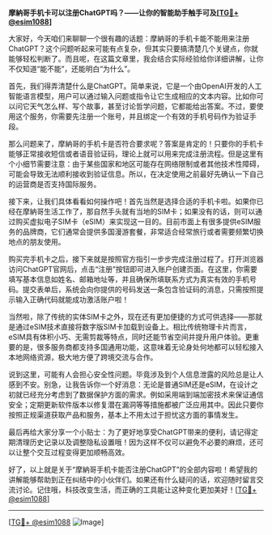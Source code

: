 **摩納哥手机卡可以注册ChatGPT吗？——让你的智能助手触手可及[[TG💪+ @esim1088](https://t.me/s/esim1088)]**

大家好，今天咱们来聊聊一个很有趣的话题：摩納哥的手机卡能不能用来注册ChatGPT？这个问题听起来可能有点复杂，但其实只要搞清楚几个关键点，你就能够轻松判断了。而且呢，在这篇文章里，我会结合实际经验给你详细讲解，让你不仅知道“能不能”，还能明白“为什么”。

首先，我们得弄清楚什么是ChatGPT。简单来说，它是一个由OpenAI开发的人工智能语言模型，用户可以通过输入问题或指令让它生成相应的文本内容。比如你可以问它天气怎么样、写个故事，甚至讨论哲学问题，它都能给出答案。不过，要使用这个服务，你需要先注册一个账号，并且绑定一个有效的手机号码作为验证手段。

那么问题来了，摩納哥的手机卡是否符合要求呢？答案是肯定的！只要你的手机卡能够正常接收短信或者语音验证码，理论上就可以用来完成注册流程。但是这里有个小细节需要注意：由于某些国家和地区可能存在网络限制或者其他技术性障碍，可能会导致无法顺利接收到验证信息。所以，在决定使用之前最好先确认一下自己的运营商是否支持国际服务。

接下来，让我们具体看看如何操作吧！首先当然是选择合适的手机卡啦。如果你已经在摩納哥生活工作了，那自然手头就有当地的SIM卡；如果没有的话，则可以通过购买虚拟电子SIM卡（eSIM）来实现这一目的。目前市面上有很多提供eSIM服务的品牌商，它们通常会提供多国漫游套餐，非常适合经常旅行或者需要频繁切换地点的朋友使用。

购买完手机卡之后，接下来就是按照官方指引一步步完成注册过程了。打开浏览器访问ChatGPT官网后，点击“注册”按钮即可进入账户创建页面。在这里，你需要填写基本信息如姓名、邮箱地址等，并且确保所填联系方式为真实有效的手机号码。提交表单后，系统会向你提供的号码发送一条包含验证码的消息，只需按照提示输入正确代码就能成功激活账户啦！

当然啦，除了传统的实体SIM卡之外，现在还有更加便捷的方式可供选择——那就是通过eSIM技术直接将数字版SIM卡加载到设备上。相比传统物理卡片而言，eSIM具有体积小巧、无需剪裁等特点，同时还能节省空间并提升用户体验。更重要的是，很多服务商都支持多国通用功能，这意味着无论身处何地都可以轻松接入本地网络资源，极大地方便了跨境交流与合作。

说到这里，可能有人会担心安全性问题。毕竟涉及到个人信息泄露的风险总是让人感到不安。别急，让我告诉你一个好消息：无论是普通SIM还是eSIM，在设计之初就已经充分考虑到了数据保护方面的需求。例如采用端到端加密技术来保证通信安全；定期更新软件版本以修复潜在漏洞等等措施都被广泛应用其中。因此只要你按照正规渠道获取产品和服务，基本上不用太过于担忧这方面的事情发生。

最后再给大家分享一个小贴士：为了更好地享受ChatGPT带来的便利，请记得定期清理历史记录以及调整隐私设置哦！因为这样不仅可以避免不必要的麻烦，还可以让整个交互过程变得更加顺畅高效。

好了，以上就是关于“摩納哥手机卡能否注册ChatGPT”的全部内容啦！希望我的讲解能够帮助到正在纠结中的小伙伴们。如果还有什么疑问的话，欢迎随时留言交流讨论。记住哦，科技改变生活，而正确的工具能让这种变化更加美好！[[TG💪+ @esim1088](https://t.me/s/esim1088)]

---

[[TG💪+ @esim1088](https://t.me/s/esim1088) ![Image](https://i.postimg.cc/4NQfJmqS/Snipaste-2025-05-13-00-14-12.png)]